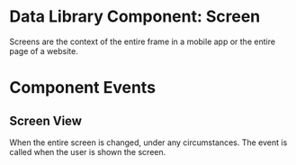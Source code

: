 # Data Library Component: Screen

Screens are the context of the entire frame in a mobile app or the entire page of a website.

# Component Events
## Screen View
When the entire screen is changed, under any circumstances. The event is called when the user is shown the screen.